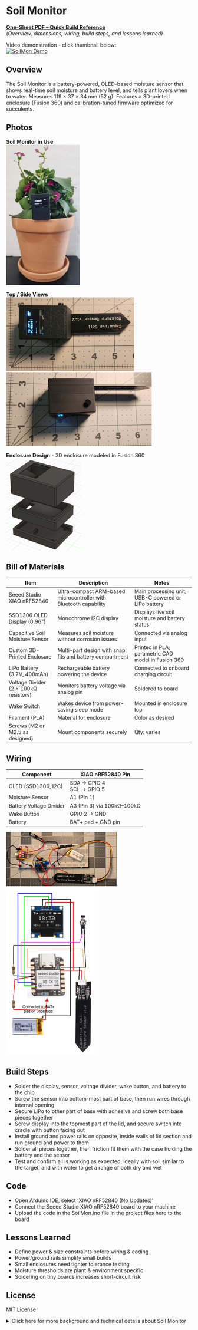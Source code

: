 # Soil Monitor
**[One-Sheet PDF – Quick Build Reference](https://raw.githubusercontent.com/ChandlerEx/Projects/main/SoilMonitor/docs/SoilMon_One_Sheet.pdf)**<br>
*(Overview, dimensions, wiring, build steps, and lessons learned)*

Video demonstration - click thumbnail below: <br>
[![SoilMon Demo](https://img.youtube.com/vi/HjDUlzzIptQ/0.jpg)](https://www.youtube.com/watch?v=HjDUlzzIptQ)

## Overview
The Soil Monitor is a battery-powered, OLED-based moisture sensor that shows real-time soil moisture and battery level, and tells plant lovers when 
to water. Measures 119 × 37 × 34 mm (52 g). Features a 3D-printed enclosure (Fusion 360) and calibration-tuned firmware optimized for succulents.

## Photos
**Soil Monitor in Use**<br>
<img src="https://github.com/ChandlerEx/Projects/blob/825f767845b1f51373b4fc3cadaaf89885add228/SoilMonitor/SoilMonInUse.jpg" alt="Soil Monitor At Work" width="200"/>

**Top / Side Views**<br>
<img src="https://github.com/ChandlerEx/Projects/blob/501849a08d16480545f08d7e6b22d4a53f451889/SoilMonitor/SoilMonTopView.jpg" alt="Top View" height="200"/>
<img src="https://github.com/ChandlerEx/Projects/blob/501849a08d16480545f08d7e6b22d4a53f451889/SoilMonitor/SoilMonSideView.jpg" alt="Side View" height="200"/><br>

**Enclosure Design** - 3D enclosure modeled in Fusion 360<br>
<img src="https://github.com/ChandlerEx/Projects/blob/bcb127a4829ba9cdfdf5ffaa3a58e7541c53ba84/SoilMonitor/SoilMonEnc.png" alt="Enclosure Design" height="250"/>

## Bill of Materials
| Item | Description | Notes |
|------|-------------|-------|
| Seeed Studio XIAO nRF52840 | Ultra-compact ARM-based microcontroller with Bluetooth capability | Main processing unit; USB-C powered or LiPo battery |
| SSD1306 OLED Display (0.96") | Monochrome I2C display | Displays live soil moisture and battery status |
| Capacitive Soil Moisture Sensor | Measures soil moisture without corrosion issues | Connected via analog input |
| Custom 3D-Printed Enclosure | Multi-part design with snap fits and battery compartment | Printed in PLA; parametric CAD model in Fusion 360 |
| LiPo Battery (3.7V, 400mAh) | Rechargeable battery powering the device | Connected to onboard charging circuit |
| Voltage Divider (2 × 100kΩ resistors) | Monitors battery voltage via analog pin | Soldered to board |
| Wake Switch | Wakes device from power-saving sleep mode | Mounted in enclosure top |
| Filament (PLA) | Material for enclosure | Color as desired |
| Screws (M2 or M2.5 as designed) | Mount components securely | Qty: varies |

## Wiring

| Component                  | XIAO nRF52840 Pin          |
|---------------------------|-------------------|
| OLED (SSD1306, I2C)       | SDA → GPIO 4<br>SCL → GPIO 5 |
| Moisture Sensor           | A1 (Pin 1)        |
| Battery Voltage Divider   | A3 (Pin 3) via 100kΩ–100kΩ |
| Wake Button               | GPIO 2 → GND      |
| Battery                   | BAT+ pad + GND pin|

<img src="https://github.com/ChandlerEx/Projects/blob/9a11e649d50762af672b37ba1d7330335580c16b/SoilMonitor/SoilMonBreadboard.jpg" alt="Soil Monitor Breadboard" width="300"/>
<img src="https://github.com/ChandlerEx/Projects/blob/891a760c9f960f25a479301b3d8ec1b8d20b8800/SoilMonitor/SoilMonWiring.png" alt="Wiring Diagram" width="250"/>

## Build Steps
- Solder the display, sensor, voltage divider, wake button, and battery to the chip
- Screw the sensor into bottom-most part of base, then run wires through internal opening
- Secure LiPo to other part of base with adhesive and screw both base pieces together
- Screw display into the topmost part of the lid, and secure switch into cradle with button facing out
- Install ground and power rails on opposite, inside walls of lid section and run ground and power to them
- Solder all pieces together, then friction fit them with the case holding the battery and the sensor
- Test and confirm all is working as expected, ideally with soil similar to the target, and with water to get a range of both dry and wet

## Code
- Open Arduino IDE, select 'XIAO nRF52840 (No Updates)'
- Connect the Seeed Studio XIAO nRF52840 board to your machine
- Upload the code in the SoilMon.ino file in the project files here to the board
  
## Lessons Learned
- Define power & size constraints before wiring & coding
- Power/ground rails simplify small builds
- Small enclosures need tighter tolerance testing
- Moisture thresholds are plant & environment specific
- Soldering on tiny boards increases short-circuit risk

## License
MIT License

<details> <summary>Click here for more background and technical details about Soil Monitor</summary>

# More Details

## Background
My wife got a succulent as a gift, but she was worried about overwatering it - a common way to kill a succulent! So, to help, I decided to build a 
soil monitor and configure it specifically for succulents. 
<br>The result is a battery-powered soil moisture monitor with a clear OLED display and ultra-low power sleep mode. 
Designed to be compact and dead simple for plant lovers who just want to know when to water.
<br>This project demonstrates:
- sensor calibration & analog input
- power management
- embedded UI design
- PCB-free low-power prototyping

## Project Goal
A compact, effective monitor for soil moisture coded in Arduino-style C++ with:
- A simple, low power display that shows
  - Moisture percentage
  - What to do with that info (Showing 'OK' or 'Needs water' depending on moisture)
  - A battery icon that conveys visually how much power remains
  - A percentage display conveying how much power remains
- A 3.7 V LiPo (charged via USB-C) for wireless power
- A sleep mode that saves battery after inactivity and powers down much of the internals
- A wake button to rapidly get the monitor ready for work
- Accurate soil readings via capacitive sensor
- A tiny SoC to run the show (the Seeed Studio XIAO nRF52840 which is ~18mm X 21mm)
- Recharge capability (built into the nRF52840)



## Calibration
Moisture readings are calibrated between:
- *Dry:* `2665`
- *Wet:* `1155`
  
Mapped to 0–100% for display

## Enclosure
- Designed in Fusion 360 
- Custom 3D-printed shell with two bottom pieces that screw together and friction fit into the top piece
- Ground and power rails for easier soldering
- Holes with precise tolerances for display and wake button
<img src="https://github.com/ChandlerEx/Projects/blob/edbfac9c0c20d4b20371947c66a9b49363ebae98/SoilMonitor/SoilMonEnc.png" alt="Enclosure" width="250"/>

## Hardware
- XIAO nRF52840 SoC
- Liter 3.7V 400mAh 502035 LiPo Battery
- Stemedu Capacitive Analog Soil Moisture Sensor
- AITRIP 0.96 Inch OLED Display Module 12864
- Gebildet 7mm Black Prewired Mini Momentary Push Button,SPST
- Voltage Divider (2× 100kΩ - to scale battery voltage to safe ADC range)

## Firmware Logic Flow
- Startup
  - Initializes I2C display, ADCs, and button input
  - Loads sleep/reset logic
  - Reads initial moisture and battery values
- Active Mode (awake)
  - Refreshes OLED every 5 seconds
  - Displays current moisture %, status message, battery level
  - After 45 seconds of inactivity, powers down OLED and enters manual sleep
- Sleep Mode
  - Display powers down (SSD1306_DISPLAYOFF)
  - Device idles until wake button is pressed
- Wake Trigger
  - GPIO2 is pulled LOW via button → NVIC_SystemReset() executes
  - Full reboot ensures display and sensors reinitialize cleanly


## Files
- SoilMon.ino -- Full Arduino sketch
- SoilMon.f3d -- Fusion 360 source
- SoilMon.stl -- STL file for printing
- SoilMonDemo.mp4 -- Video of demo

## Potential Future Features
- Captive portal for viewing moisture status over Wi-Fi
- Cloud logging & last-watered tracking
- User-set calibration menu
- Deeper sleep modes for even longer battery life
- Rubber gasket for sensor protection
</details>
